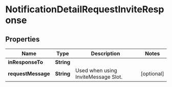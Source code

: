 

# NotificationDetailRequestInviteResponse


## Properties

| Name | Type | Description | Notes |
|------------ | ------------- | ------------- | -------------|
|**inResponseTo** | **String** |  |  |
|**requestMessage** | **String** | Used when using InviteMessage Slot. |  [optional] |



